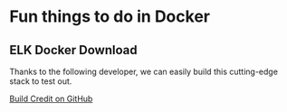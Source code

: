 # Fun things to do in Docker

## ELK Docker Download
Thanks to the following developer, we can easily build this cutting-edge stack to test out.

[Build Credit on GitHub](https://github.com/deviantony/docker-elk)

